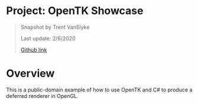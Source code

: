 # Project: OpenTK Showcase

> Snapshot by Trent VanSlyke 
>
> Last update: 2/6/2020
> 
> [Github link](https://github.com/trentv4/OpenTK-Showcase)

# Overview

This is a public-domain example of how to use OpenTK and C# to produce a deferred renderer in OpenGL.

